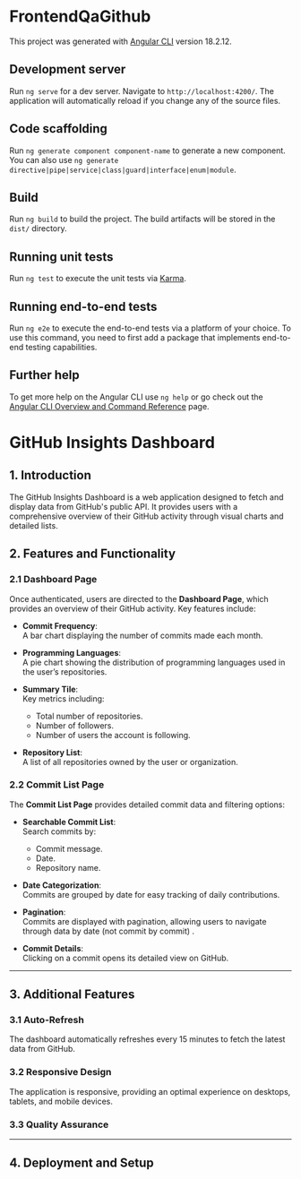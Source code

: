 # FrontendQaGithub

This project was generated with [Angular CLI](https://github.com/angular/angular-cli) version 18.2.12.

## Development server

Run `ng serve` for a dev server. Navigate to `http://localhost:4200/`. The application will automatically reload if you change any of the source files.

## Code scaffolding

Run `ng generate component component-name` to generate a new component. You can also use `ng generate directive|pipe|service|class|guard|interface|enum|module`.

## Build

Run `ng build` to build the project. The build artifacts will be stored in the `dist/` directory.

## Running unit tests

Run `ng test` to execute the unit tests via [Karma](https://karma-runner.github.io).

## Running end-to-end tests

Run `ng e2e` to execute the end-to-end tests via a platform of your choice. To use this command, you need to first add a package that implements end-to-end testing capabilities.

## Further help

To get more help on the Angular CLI use `ng help` or go check out the [Angular CLI Overview and Command Reference](https://angular.dev/tools/cli) page.

# GitHub Insights Dashboard

## 1. Introduction
The GitHub Insights Dashboard is a web application designed to fetch and display data from GitHub's public API. It provides users with a comprehensive overview of their GitHub activity through visual charts and detailed lists.

## 2. Features and Functionality

### 2.1 Dashboard Page
Once authenticated, users are directed to the **Dashboard Page**, which provides an overview of their GitHub activity. Key features include:

- **Commit Frequency**:  
  A bar chart displaying the number of commits made each month.

- **Programming Languages**:  
  A pie chart showing the distribution of programming languages used in the user’s repositories.

- **Summary Tile**:  
  Key metrics including:
  - Total number of repositories.
  - Number of followers.
  - Number of users the account is following.

- **Repository List**:  
  A list of all repositories owned by the user or organization.

### 2.2 Commit List Page
The **Commit List Page** provides detailed commit data and filtering options:

- **Searchable Commit List**:  
  Search commits by:
  - Commit message.
  - Date.
  - Repository name.

- **Date Categorization**:  
  Commits are grouped by date for easy tracking of daily contributions.

- **Pagination**:  
  Commits are displayed with pagination, allowing users to navigate through data by date (not commit by commit) .

- **Commit Details**:  
  Clicking on a commit opens its detailed view on GitHub.

---

## 3. Additional Features

### 3.1 Auto-Refresh
The dashboard automatically refreshes every 15 minutes to fetch the latest data from GitHub.

### 3.2 Responsive Design
The application is  responsive, providing an optimal experience on desktops, tablets, and mobile devices.

### 3.3 Quality Assurance

---

## 4. Deployment and Setup